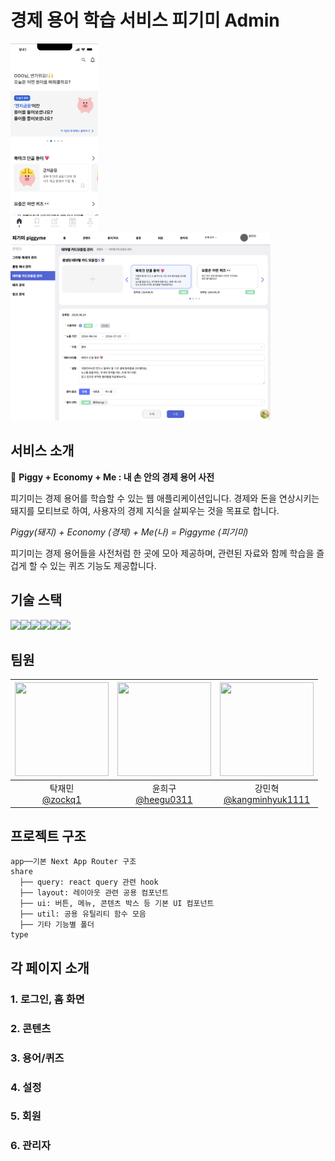 # 경제 용어 학습 서비스 피기미 Admin

<img src="docs/mobile.png" height="300"/>
<img src="docs/form.png" height="300"/>
<br>

## 서비스 소개

🐷 **Piggy + Economy + Me : 내 손 안의 경제 용어 사전**

피기미는 경제 용어를 학습할 수 있는 웹 애플리케이션입니다. 경제와 돈을 연상시키는 돼지를 모티브로 하여, 사용자의 경제 지식을 살찌우는 것을 목표로 합니다.

_Piggy(돼지) + Economy (경제) + Me(나) = Piggyme (피기미)_

피기미는 경제 용어들을 사전처럼 한 곳에 모아 제공하며, 관련된 자료와 함께 학습을 즐겁게 할 수 있는 퀴즈 기능도 제공합니다.

## 기술 스택

<img src="https://img.shields.io/badge/next.js-000000?style=for-the-badge&logo=nextdotjs&logoColor=white"><img src="https://img.shields.io/badge/tailwindcss-06B6D4?style=for-the-badge&logo=tailwindcss&logoColor=white"><img src="https://img.shields.io/badge/reactquery-FF4154?style=for-the-badge&logo=reactquery&logoColor=white"><img src="https://img.shields.io/badge/storybook-FF4785?style=for-the-badge&logo=storybook&logoColor=white"><img src="https://img.shields.io/badge/Ant Design-0170FE?style=for-the-badge&logo=Ant Design&logoColor=white"><img src="https://img.shields.io/badge/typescript-3178C6?style=for-the-badge&logo=typescript&logoColor=white">

## 팀원

| <img src="https://avatars.githubusercontent.com/u/66828705?v=4" width="150" height="150"/> | <img src="https://avatars.githubusercontent.com/u/13115713?v=4" width="150" height="150"/> | <img src="https://avatars.githubusercontent.com/u/96116158?v=4" width="150" height="150"/> |
| :----------------------------------------------------------------------------------------: | :----------------------------------------------------------------------------------------: | :----------------------------------------------------------------------------------------: |
|                      탁재민<br/>[@zockq1](https://github.com/zockq1)                       |                   윤희구<br/>[@heegu0311](https://github.com/heegu0311)                    |             강민혁<br/>[@kangminhyuk1111](https://github.com/kangminhyuk1111)              |

## 프로젝트 구조

```
app──기본 Next App Router 구조
share
  ├── query: react query 관련 hook
  ├── layout: 레이아웃 관련 공용 컴포넌트
  ├── ui: 버튼, 메뉴, 콘텐츠 박스 등 기본 UI 컴포넌트
  ├── util: 공용 유틸리티 함수 모음
  ├── 기타 기능별 폴더
type
```

## 각 페이지 소개

### 1. 로그인, 홈 화면

### 2. 콘텐츠

### 3. 용어/퀴즈

### 4. 설정

### 5. 회원

### 6. 관리자
